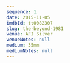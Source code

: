 ```yaml
---
sequence: 1
date: 2015-11-05
imdbId: tt0082307
slug: the-beyond-1981
venue: AFI Silver
venueNotes: null
medium: 35mm
mediumNotes: null
---
```


